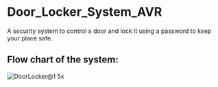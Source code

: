 # Door_Locker_System_AVR
A security system to control a door and lock it using a password to keep your place safe.


## Flow chart of the system:
![DoorLocker@1 5x](https://user-images.githubusercontent.com/61296209/182281091-f9b8c83f-321a-4479-b3e4-da944ed63416.png)
